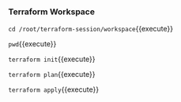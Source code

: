 ### Terraform Workspace ####

`cd /root/terraform-session/workspace`{{execute}}

`pwd`{{execute}}

`terraform init`{{execute}}

`terraform plan`{{execute}}

`terraform apply`{{execute}}